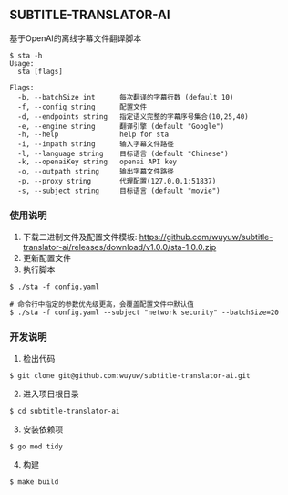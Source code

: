 ## SUBTITLE-TRANSLATOR-AI

基于OpenAI的离线字幕文件翻译脚本
```
$ sta -h
Usage:
  sta [flags]

Flags:
  -b, --batchSize int      每次翻译的字幕行数 (default 10)
  -f, --config string      配置文件
  -d, --endpoints string   指定语义完整的字幕序号集合(10,25,40)
  -e, --engine string      翻译引擎 (default "Google")
  -h, --help               help for sta
  -i, --inpath string      输入字幕文件路径
  -l, --language string    目标语言 (default "Chinese")
  -k, --openaiKey string   openai API key
  -o, --outpath string     输出字幕文件路径
  -p, --proxy string       代理配置(127.0.0.1:51837)
  -s, --subject string     目标语言 (default "movie")
```

### 使用说明
1. 下载二进制文件及配置文件模板: https://github.com/wuyuw/subtitle-translator-ai/releases/download/v1.0.0/sta-1.0.0.zip
2. 更新配置文件
3. 执行脚本
```
$ ./sta -f config.yaml 

# 命令行中指定的参数优先级更高，会覆盖配置文件中默认值
$ ./sta -f config.yaml --subject "network security" --batchSize=20
```

### 开发说明

1. 检出代码
```
$ git clone git@github.com:wuyuw/subtitle-translator-ai.git
```
2. 进入项目根目录
```
$ cd subtitle-translator-ai
```
3. 安装依赖项
```
$ go mod tidy
```
4. 构建
```
$ make build
```

